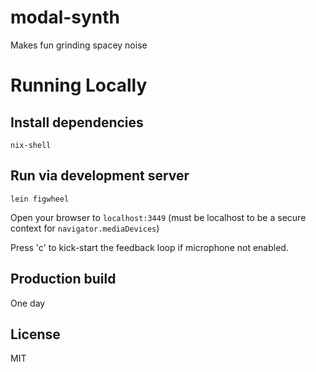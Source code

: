# modal-synth

Makes fun grinding spacey noise

# Running Locally

## Install dependencies

`nix-shell`

## Run via development server

`lein figwheel`

Open your browser to `localhost:3449` (must be localhost to be a secure context for `navigator.mediaDevices`)

Press 'c' to kick-start the feedback loop if microphone not enabled.

## Production build

One day

## License

MIT
